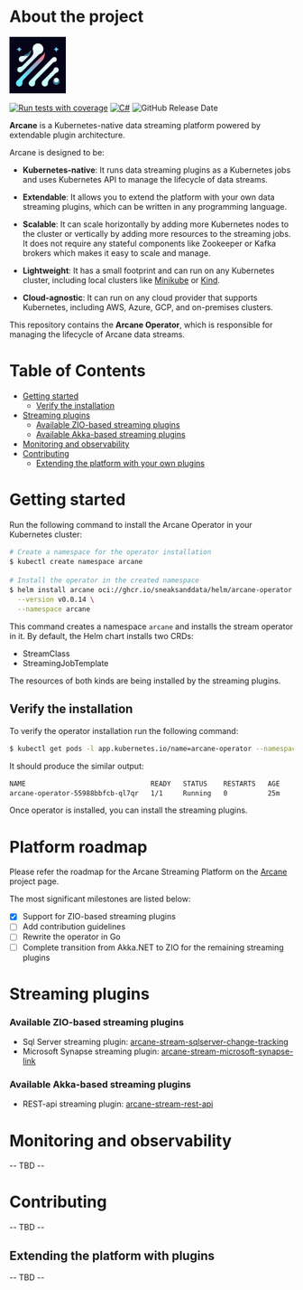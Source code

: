 # About the project

<img src="docs/images/arcane-logo.png" width="100" height="100" alt="logo"> 

[![Run tests with coverage](https://github.com/SneaksAndData/arcane-operator/actions/workflows/build.yaml/badge.svg)](https://github.com/SneaksAndData/arcane-operator/actions/workflows/build.yaml)
[![C#](https://img.shields.io/badge/C%23-8-blue.svg)](https://learn.microsoft.com/en-us/dotnet/csharp/language-reference/language-versioning)
![GitHub Release Date](https://img.shields.io/github/release-date/sneaksanddata/arcane-operator)



**Arcane** is a Kubernetes-native data streaming platform powered by extendable plugin architecture.

Arcane is designed to be:
- **Kubernetes-native**: It runs data streaming plugins as a Kubernetes jobs and uses Kubernetes API to manage the
   lifecycle of data streams.

- **Extendable**: It allows you to extend the platform with your own data streaming plugins, which can be written in
   any programming language.

- **Scalable**: It can scale horizontally by adding more Kubernetes nodes to the cluster or vertically by adding more
   resources to the streaming jobs. It does not require any stateful components like Zookeeper or Kafka brokers which 
   makes it easy to scale and manage.

- **Lightweight**: It has a small footprint and can run on any Kubernetes cluster, including local clusters like
   [Minikube](https://minikube.sigs.k8s.io/docs/) or [Kind](https://kind.sigs.k8s.io/).
 
- **Cloud-agnostic**: It can run on any cloud provider that supports Kubernetes, including AWS, Azure, GCP, and
   on-premises clusters.

This repository contains the **Arcane Operator**, which is responsible for managing the lifecycle of Arcane data streams.

# Table of Contents
 - [Getting started](#getting-started)
   - [Verify the installation](#verify-the-installation)
 - [Streaming plugins](#streaming-plugins)
    - [Available ZIO-based streaming plugins](#available-ziobased-streaming-plugins)
    - [Available Akka-based streaming plugins](#available-akkabased-streaming-plugins)
 - [Monitoring and observability](#monitoring-and-observability)
 - [Contributing](#contributing)
   - [Extending the platform with your own plugins](#extending-the-platform-with-your-own-plugins)

# Getting started
Run the following command to install the Arcane Operator in your Kubernetes cluster:

```bash
# Create a namespace for the operator installation
$ kubectl create namespace arcane

# Install the operator in the created namespace
$ helm install arcane oci://ghcr.io/sneaksanddata/helm/arcane-operator \
  --version v0.0.14 \
  --namespace arcane
```

This command creates a namespace `arcane` and installs the stream operator in it. By default, the Helm chart installs two CRDs:
- StreamClass
- StreamingJobTemplate

The resources of both kinds are being installed by the streaming plugins.

## Verify the installation

To verify the operator installation run the following command:

```bash
$ kubectl get pods -l app.kubernetes.io/name=arcane-operator --namespace arcane
```

It should produce the similar output:

```bash
NAME                               READY   STATUS    RESTARTS   AGE
arcane-operator-55988bbfcb-ql7qr   1/1     Running   0          25m
```

Once operator is installed, you can install the streaming plugins.

# Platform roadmap

Please refer the roadmap for the Arcane Streaming Platform on the [Arcane](https://github.com/orgs/SneaksAndData/projects/21) project page.

The most significant milestones are listed below: 

- [x] Support for ZIO-based streaming plugins
- [ ] Add contribution guidelines
- [ ] Rewrite the operator in Go
- [ ] Complete transition from Akka.NET to ZIO for the remaining streaming plugins

# Streaming plugins

### Available ZIO-based streaming plugins
* Sql Server streaming plugin: [arcane-stream-sqlserver-change-tracking](https://github.com/SneaksAndData/arcane-stream-sqlserver-change-tracking)
* Microsoft Synapse streaming plugin: [arcane-stream-microsoft-synapse-link](https://github.com/SneaksAndData/arcane-stream-microsoft-synapse-link)

### Available Akka-based streaming plugins
* REST-api streaming plugin: [arcane-stream-rest-api](https://github.com/SneaksAndData/arcane-stream-rest-api)


# Monitoring and observability
-- TBD --

# Contributing
-- TBD --

## Extending the platform with plugins
-- TBD --

